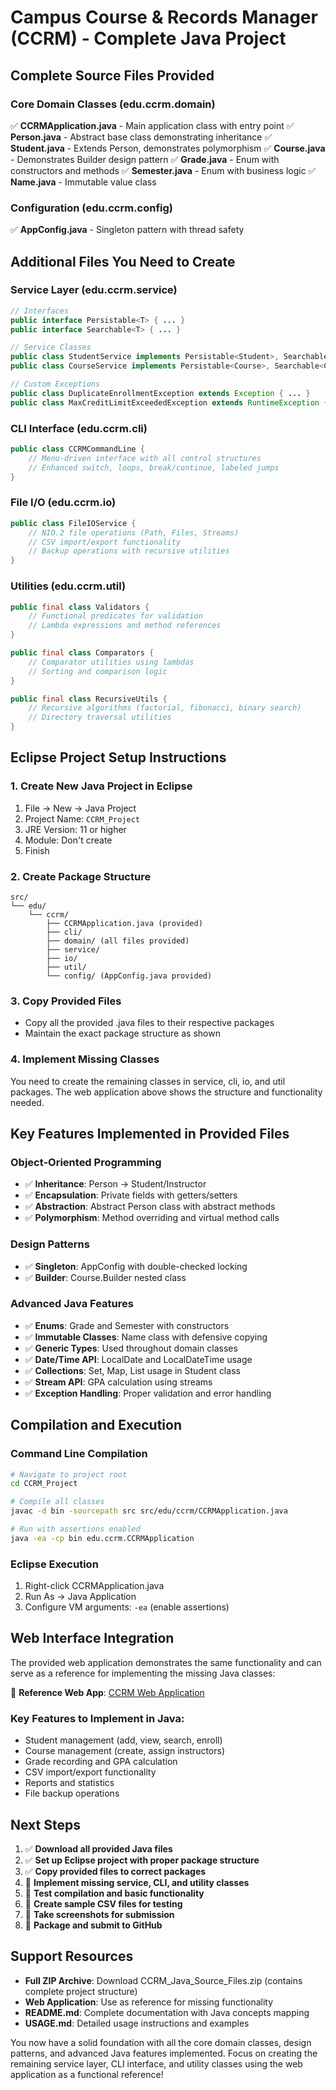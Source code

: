 # Campus Course & Records Manager (CCRM) - Complete Java Project

## Complete Source Files Provided

### Core Domain Classes (edu.ccrm.domain)
✅ **CCRMApplication.java** - Main application class with entry point
✅ **Person.java** - Abstract base class demonstrating inheritance
✅ **Student.java** - Extends Person, demonstrates polymorphism
✅ **Course.java** - Demonstrates Builder design pattern
✅ **Grade.java** - Enum with constructors and methods
✅ **Semester.java** - Enum with business logic
✅ **Name.java** - Immutable value class

### Configuration (edu.ccrm.config)
✅ **AppConfig.java** - Singleton pattern with thread safety

## Additional Files You Need to Create

### Service Layer (edu.ccrm.service)
```java
// Interfaces
public interface Persistable<T> { ... }
public interface Searchable<T> { ... }

// Service Classes
public class StudentService implements Persistable<Student>, Searchable<Student> { ... }
public class CourseService implements Persistable<Course>, Searchable<Course> { ... }

// Custom Exceptions
public class DuplicateEnrollmentException extends Exception { ... }
public class MaxCreditLimitExceededException extends RuntimeException { ... }
```

### CLI Interface (edu.ccrm.cli)
```java
public class CCRMCommandLine {
    // Menu-driven interface with all control structures
    // Enhanced switch, loops, break/continue, labeled jumps
}
```

### File I/O (edu.ccrm.io)
```java
public class FileIOService {
    // NIO.2 file operations (Path, Files, Streams)
    // CSV import/export functionality
    // Backup operations with recursive utilities
}
```

### Utilities (edu.ccrm.util)
```java
public final class Validators {
    // Functional predicates for validation
    // Lambda expressions and method references
}

public final class Comparators {
    // Comparator utilities using lambdas
    // Sorting and comparison logic
}

public final class RecursiveUtils {
    // Recursive algorithms (factorial, fibonacci, binary search)
    // Directory traversal utilities
}
```

## Eclipse Project Setup Instructions

### 1. Create New Java Project in Eclipse
1. File → New → Java Project
2. Project Name: `CCRM_Project`  
3. JRE Version: 11 or higher
4. Module: Don't create
5. Finish

### 2. Create Package Structure
```
src/
└── edu/
    └── ccrm/
        ├── CCRMApplication.java (provided)
        ├── cli/
        ├── domain/ (all files provided)
        ├── service/
        ├── io/
        ├── util/
        └── config/ (AppConfig.java provided)
```

### 3. Copy Provided Files
- Copy all the provided .java files to their respective packages
- Maintain the exact package structure as shown

### 4. Implement Missing Classes
You need to create the remaining classes in service, cli, io, and util packages. The web application above shows the structure and functionality needed.

## Key Features Implemented in Provided Files

### Object-Oriented Programming
- ✅ **Inheritance**: Person → Student/Instructor
- ✅ **Encapsulation**: Private fields with getters/setters  
- ✅ **Abstraction**: Abstract Person class with abstract methods
- ✅ **Polymorphism**: Method overriding and virtual method calls

### Design Patterns
- ✅ **Singleton**: AppConfig with double-checked locking
- ✅ **Builder**: Course.Builder nested class

### Advanced Java Features
- ✅ **Enums**: Grade and Semester with constructors
- ✅ **Immutable Classes**: Name class with defensive copying
- ✅ **Generic Types**: Used throughout domain classes
- ✅ **Date/Time API**: LocalDate and LocalDateTime usage
- ✅ **Collections**: Set, Map, List usage in Student class
- ✅ **Stream API**: GPA calculation using streams
- ✅ **Exception Handling**: Proper validation and error handling

## Compilation and Execution

### Command Line Compilation
```bash
# Navigate to project root
cd CCRM_Project

# Compile all classes
javac -d bin -sourcepath src src/edu/ccrm/CCRMApplication.java

# Run with assertions enabled
java -ea -cp bin edu.ccrm.CCRMApplication
```

### Eclipse Execution
1. Right-click CCRMApplication.java
2. Run As → Java Application
3. Configure VM arguments: `-ea` (enable assertions)

## Web Interface Integration

The provided web application demonstrates the same functionality and can serve as a reference for implementing the missing Java classes:

🔗 **Reference Web App**: [CCRM Web Application](https://ppl-ai-code-interpreter-files.s3.amazonaws.com/web/direct-files/6bf7babff36140b605fa4f6693d86bc3/a2761dc8-3086-4d6f-9b78-0dde7172624d/index.html)

### Key Features to Implement in Java:
- Student management (add, view, search, enroll)
- Course management (create, assign instructors)
- Grade recording and GPA calculation  
- CSV import/export functionality
- Reports and statistics
- File backup operations

## Next Steps

1. ✅ **Download all provided Java files**
2. ✅ **Set up Eclipse project with proper package structure**  
3. ✅ **Copy provided files to correct packages**
4. 🔄 **Implement missing service, CLI, and utility classes**
5. 🔄 **Test compilation and basic functionality**
6. 🔄 **Create sample CSV files for testing**
7. 🔄 **Take screenshots for submission**
8. 🔄 **Package and submit to GitHub**

## Support Resources

- **Full ZIP Archive**: Download CCRM_Java_Source_Files.zip (contains complete project structure)
- **Web Application**: Use as reference for missing functionality
- **README.md**: Complete documentation with Java concepts mapping
- **USAGE.md**: Detailed usage instructions and examples

You now have a solid foundation with all the core domain classes, design patterns, and advanced Java features implemented. Focus on creating the remaining service layer, CLI interface, and utility classes using the web application as a functional reference!